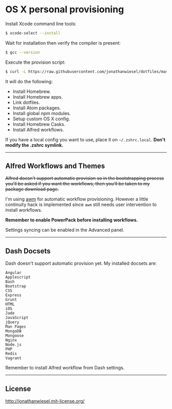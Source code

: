 # OS X personal provisioning

Install Xcode command line tools:

```sh
$ xcode-select --install
```

Wait for installation then verify the compiler is present:

```sh
$ gcc --version
```

Execute the provision script:

```sh
$ curl -L https://raw.githubusercontent.com/jonathanwiesel/dotfiles/master/bootstrap.sh | sh
```

It will do the following:

* Install Homebrew.
* Install Homebrew apps.
* Link dotfiles.
* Install Atom packages.
* Install global npm modules.
* Setup custom OS X config.
* Install Homebrew Casks.
* Install Alfred workflows.

If you have a local config you want to use, place it on `~/.zshrc.local`.
**Don't modify the .zshrc symlink.**

***

## Alfred Workflows and Themes

~~Alfred doesn't support automatic provision so in the bootstrapping process you'll be asked if you want the workflows,
then you'll be taken to my package download page.~~

I'm using [awm](https://github.com/jonathanwiesel/awm) for automatic workflow provisioning. However a little continuity hack
is implemented since `awm` still needs user intervention to install workflows.

**Remember to enable PowerPack before installing workflows.**

Settings syncing can be enabled in the Advanced panel.

***

## Dash Docsets

Dash doesn't support automatic provision yet. My installed docsets are:

```
Angular
Applescript
Bash
Bootstrap
CSS
Express
Grunt
HTML
iOS
Jade
JavaScript
jQuery
Man Pages
MongoDB
Mongoose
Nginx
Node.js
PHP
Redis
Vagrant
```

Remember to install Alfred workflow from Dash settings.

***

## License

http://jonathanwiesel.mit-license.org/
